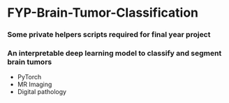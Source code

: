 # FYP-Brain-Tumor-Classification

### Some private helpers scripts required for final year project
### An interpretable deep learning model to classify and segment brain tumors
* PyTorch
* MR Imaging
* Digital pathology

